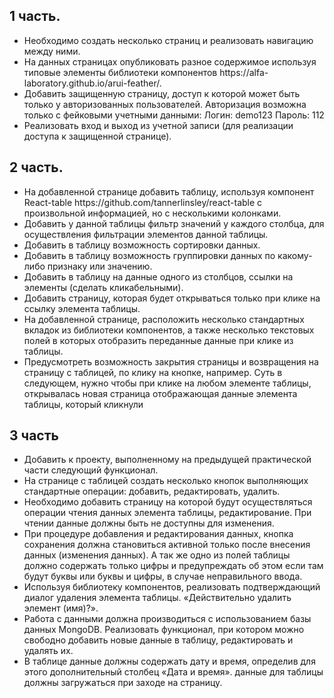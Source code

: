 <h2>1 часть.</h2>
<ul>
<li>Необходимо создать несколько страниц и реализовать навигацию между ними.</li>
<li>На данных страницах опубликовать разное содержимое используя типовые элементы библиотеки компонентов https://alfa-laboratory.github.io/arui-feather/.</li>
<li>Добавить защищенную страницу, доступ к которой может быть только у авторизованных пользователей. Авторизация возможна только с фейковыми учетными данными: Логин: demo123 Пароль: 112</li>
<li>Реализовать вход и выход из учетной записи (для реализации доступа к защищенной странице).</li>
</ul>
<h2>2 часть.</h2>
<ul>
<li>На добавленной странице добавить таблицу, используя компонент React-table https://github.com/tannerlinsley/react-table с произвольной информацией, но с несколькими колонками.</li>
<li>Добавить у данной таблицы фильтр значений у каждого столбца, для осуществления фильтрации элементов данной таблицы.</li>
<li>Добавить в таблицу возможность сортировки данных.</li>
<li>Добавить в таблицу возможность группировки данных по какому-либо признаку или значению.</li>
<li>Добавить в таблицу на данные одного из столбцов, ссылки на элементы (сделать кликабельными).</li>
<li>Добавить страницу, которая будет открываться только при клике на ссылку элемента таблицы.</li>
<li>На добавленной странице, расположить несколько стандартных вкладок из библиотеки компонентов, а также несколько текстовых полей в которых отобразить переданные данные при клике из таблицы.</li>
<li>Предусмотреть возможность закрытия страницы и возвращения на страницу с таблицей, по клику на кнопке, например. Суть в следующем, нужно чтобы при клике на любом элементе таблицы, открывалась новая страница отображающая данные элемента таблицы, который кликнули</li>
</ul>  
<h2>3 часть</h2>
<ul>
<li>Добавить к проекту, выполненному на предыдущей практической части следующий функционал.</li>

<li>На странице с таблицей создать несколько кнопок выполняющих стандартные операции: добавить, редактировать, удалить.</li>
<li>Необходимо добавить страницу на которой будут осуществляться операции чтения данных элемента таблицы, редактирование. При чтении данные должны быть не доступны для изменения.</li>
<li>При процедуре добавления и редактирования данных, кнопка сохранения должна становиться активной только после внесения данных (изменения данных). А так же одно из полей таблицы должно содержать только цифры и предупреждать об этом если там будут буквы или буквы и цифры, в случае неправильного ввода.</li>
<li>Используя библиотеку компонентов, реализовать подтверждающий диалог удаления элемента таблицы. «Действительно удалить элемент (имя)?».</li>
<li>Работа с данными должна производиться с использованием базы данных MongoDB. Реализовать функционал, при котором можно свободно добавить новые данные в таблицу, редактировать и удалять их.</li>
<li>В таблице данные должны содержать дату и время, определив для этого дополнительный столбец «Дата и время».
данные для таблицы должны загружаться при заходе на страницу.</li>
</ul>
